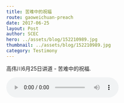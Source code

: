 ```yaml
---
title: 苦难中的祝福
route: gaoweichuan-preach
date: 2017-06-25
layout: Post
author: SCEC
hero: ../assets/blog/152210989.jpg
thumbnail: ../assets/blog/152210989.jpg
category: Testimony
---
```

高伟川6月25日讲道 - 苦难中的祝福.
<p></p>
<audio controls>
  <source src="../assets/blog/gaoweichuan-preach-2017-06-25.mp3">
</audio>
</div>


